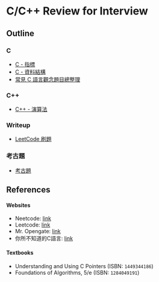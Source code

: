 # C/C++ Review for Interview

## Outline
### C
* [C - 指標](./C_pointer/README.md)
* [C - 資料結構](./C_data_structure/README.md)
* [常見 C 語言觀念題目總整理](./C_note/README.md)

### C++
* [C++ - 演算法](./CPP_algorithms/README.md)

### Writeup
* [LeetCode 刷題](./writeup/README.md)

### 考古題
* [考古題](./past_exam/README.md)

## References
#### Websites
* Neetcode: [link](https://neetcode.io/)
* Leetcode: [link](https://leetcode.com/)
* Mr. Opengate: [link](https://www.mropengate.com/)
* 你所不知道的C語言: [link](https://hackmd.io/@sysprog/c-prog/%2F%40sysprog%2Fc-programming)

#### Textbooks
* Understanding and Using C Pointers (ISBN: `1449344186`)
* Foundations of Algorithms, 5/e (ISBN: `1284049191`)